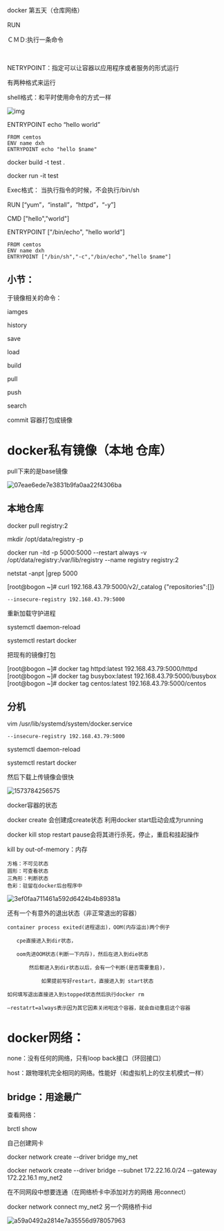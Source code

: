 docker 第五天（仓库网络）

RUN　　

ＣＭＤ:执行一条命令

​    

 NETRYPOINT：指定可以让容器以应用程序或者服务的形式运行

有两种格式来运行

shell格式：和平时使用命令的方式一样

![img](image/第五天仓库加cmd&&entrypoint/wps1.jpg)



ENTRYPOINT    echo  “hello world”



```
FROM cemtos
ENV name dxh
ENTRYPOINT echo "hello $name"
```

docker  build -t test .

docker run -it test







Exec格式： 当执行指令的时候，不会执行/bin/sh

RUN [“yum”，“install”，“httpd”，“-y”]

CMD ["hello","world"]

ENTRYPOINT ["/bin/echo", "hello world"]

```
FROM cemtos
ENV name dxh
ENTRYPOINT ["/bin/sh","-c","/bin/echo","hello $name"]

```





## 小节：

于镜像相关的命令：

iamges

history

save 

load

build

pull

push 

search

commit  容器打包成镜像



# docker私有镜像（本地 仓库）

pull下来的是base镜像

![07eae6ede7e3831b9fa0aa22f4306ba](image/第五天仓库加cmd&&entrypoint/07eae6ede7e3831b9fa0aa22f4306ba.jpg)

## 本地仓库

docker pull registry:2

mkdir /opt/data/registry -p

docker run -itd -p 5000:5000 --restart always -v /opt/data/registry:/var/lib/registry --name registry registry:2

netstat -anpt |grep 5000

[root@bogon ~]# curl 192.168.43.79:5000/v2/_catalog
{"repositories":[]}

```
--insecure-registry 192.168.43.79:5000
```

重新加载守护进程

systemctl  daemon-reload

systemctl  restart  docker



把现有的镜像打包 

[root@bogon ~]# docker tag httpd:latest 192.168.43.79:5000/httpd
[root@bogon ~]# docker tag busybox:latest 192.168.43.79:5000/busybox
[root@bogon ~]# docker tag centos:latest 192.168.43.79:5000/centos

## 分机

vim /usr/lib/systemd/system/docker.service 

```
--insecure-registry 192.168.43.79:5000
```

systemctl  daemon-reload

systemctl  restart  docker

然后下载上传镜像会很快

![1573784256575](image/第五天仓库加cmd&&entrypoint/1573784256575.png)



docker容器的状态

docker   create     会创建成create状态    利用docker start启动会成为running

docker kill  stop   restart   pause会将其进行杀死，停止，重启和挂起操作  

kill  by  out-of-memory：内存



```
方格：不可见状态
圆形：可查看状态
三角形：判断状态
色彩：驻留在docker后台程序中
```

![3ef0faa711461a592d6424b4b89381a](image/第五天仓库加cmd&&entrypoint/3ef0faa711461a592d6424b4b89381a.jpg)



还有一个有意外的退出状态（非正常退出的容器）

```
container process exited(进程退出)，OOM(内存溢出)两个例子

​	cpe直接进入到dir状态，

​	oom先进OOM状态(判断一下内存)，然后在进入到die状态

​		然后都进入到dir状态以后，会有一个判断(是否需要重启)，

​			如果提前写好restart，直接进入到 start状态

如何填写退出直接进入到stopped状态然后执行docker rm

–restatrt=always表示因为其它因素关闭啦这个容器，就会自动重启这个容器
```







# docker网络：

none：没有任何的网络，只有loop back接口（环回接口）

host：跟物理机完全相同的网络。性能好（和虚拟机上的仅主机模式一样）

## bridge：用途最广

查看网络：

 brctl show



自己创建网卡

 docker network create --driver bridge my_net

docker network create --driver bridge --subnet 172.22.16.0/24 --gateway 172.22.16.1 my_net2



在不同网段中想要连通（在网络桥卡中添加对方的网络  用connect）

docker  network connect  my_net2 另一个网络桥卡id

![a59a0492a2814e7a35556d978057963](image/第五天仓库加cmd&&entrypoint/a59a0492a2814e7a35556d978057963.jpg)













